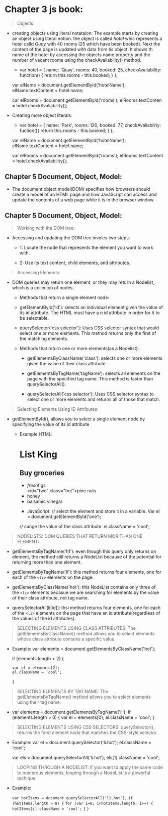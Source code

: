 # **Chapter 3 js book:**

> Objects:

- creating objects using literal notataion: The example starts by creating an object using literal notion. the object is called _hotel_ whic represents a hotel calld _Quay_ with 40 rooms (25 which have been booked). Next the content of the page is updated with data from tis object. It shows th name of the hotel by accessing the objects name property and the number of vacant rooms using the checkAvailability() method.

  - var hotel = {
    name: 'Quay',
    rooms: 40,
    booked: 25,
    checkAvailability: function() {
    return this.rooms - this.booked;
    }
    };

  var elName = document.getElementById('hotelName');
  elName.textContent = hotel.name;

  car elRooms = document.getElementById('rooms');
  elRooms.textConten = hotel.checkAvaliability();

- Creating more object literals:

  - var hotel = {
    name: 'Park',
    rooms: 120,
    booked: 77,
    checkAvaliability: fuction(){
    return this.rooms - this.booked;
    }
    };

  var elName = document.getElementById('hotelName');
  elName.textContent = hotel.name;

  var elRooms = document.getElementById('rooms');
  elRooms.textContent = hotel.checkAvailability();

## **Chapter 5 Document, Object, Model:**

- The document object model(DOM) specifies how browsers should create a model of an HTML page and how JavaScript can access and update the contents of a web page while it is in the browser window.

## **Chapter 5 Document, Object, Model:**

> Working with the DOM tree:

  * Accessing and updating the DOM tree involes two steps:

      * 1: Locate the node that represents the element you want to work with.

      * 2: Use its text content, child elements, and attributes.

> Accessing Elements:

  * DOM queries may return one element, or they may return a Nodelist, which is a collecion of nodes.
        
    * Methods that return a single element node:

    * getElementById('id'): selects an individual element given the value of its id attribute. The HTML must have a n id attribute in order for it to be selectable.

    * querySelector('css selector'): Uses CSS selector syntax that would select one or more elements. This method returns only the first of the matching elements.

    * Methods that return one or more elements(as a Nodelist):

      * getElementsByClassName('class'): selects one or more elements given the value of their class attribute.

      * getElementsByTagName('tagName'): selects all elements on the page with the specified tag name. This method is faster than querySelectorAll().

      * querySelectorAll('css selector'): Uses CSS selector syntax to select one or more elements and returns all of those that match.

> Selecting Elements Using ID Attributes:

  * getElementById(), allows you to select a single element node by specifying the value of its id attribute

      * Example HTML:<h1 id="header">List King</h1>
                  <h2>Buy groceries</h2>
                  <ul>
                    <li id="one" class="hot"><em>fresh</em>figs</li>
                    <id="two" class="hot">pine nuts</li>
                    <li id="three" class="hot">honey</li>
                    <li id="four">balsamic vinegar</li>
                  </ul>

          * JavaScript: // select the element and store it in a variable.
          Var el = document.getElementById('one');

          // cange the value of the class attribute.
          el.className = 'cool';

> NODELISTS: DOM QUERIES THAT RETURN MOR THAN ONE ELEMENT:

  * getElementsByTagName('h1'): even though this query only returns on element, the method still returns a NodeList because of the potential for returning more than one element.

  * getElementsByTagName('li'): this method returns four elements, one for each of the `<li>` elements on the page.

  * getElementsByClassName('hot'): this NodeList contains only three of the `<li>` elements becasue we are searching for elements by the value of their class attribute, not tag name.

  * querySelectorAll(li[id]): thsi method returns four elements, one for each of the `<li>` elements on the page that have an id attribute(regardless of the values of the id attributes).

> SELECTING ELEMENTS USING CLASS ATTRIBUTES: The getElementsByClassName() method allows you to select elements whose class attribute contains a specific value.

  * Example: var elements = document.getElementsByClassName('hot');

      if (elements.length > 2) {

        var el = elements[2];
        el.className = 'cool';

      }

> SELECTING ELEMENTS BY TAG NAME: The getElementsByTagName() method allows you to select elements using their tag name.

  * var elements = document.getElementsByTagName('li');
        if (elements.length > 0) {
          var el = elements[0];
          el.className = 'cool';
        }

> SELECTING ELEMENTS USING CSS SELECTORS: querySelector(), returns the forst element node that matches the CSS-style selector.

  * Example:
      var el = document.querySelector('li.hot');
      el.className = 'cool';

      var els = document.querySelectorAll('li.hot');
      els[1].className = 'cool';

> LOOPING THROUGH A NODELIST: if you want to apply the same code to numerous elements, looping through a NodeList is a powerful techique.

  * Example:

      `var hotItems = document.querySelectorAll('li.hot');`
        `if (hotItems.length > 0) {`
          `for (var i=0; i<hotItems.length; i++) {`
            `hotItems[i].className = 'cool';`
          `}`
        `}`


